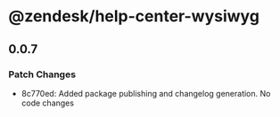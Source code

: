 # @zendesk/help-center-wysiwyg

## 0.0.7

### Patch Changes

- 8c770ed: Added package publishing and changelog generation. No code changes
